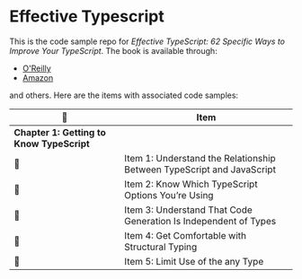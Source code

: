 # Effective Typescript

This is the code sample repo for _Effective TypeScript: 62 Specific Ways to Improve Your TypeScript_. The book is available through:

- [O'Reilly][1]
- [Amazon][2]

and others. Here are the items with associated code samples:

| :memo: | Item
| ---- | ------
| **Chapter 1: Getting to Know TypeScript** |
| :memo: | Item 1: Understand the Relationship Between TypeScript and JavaScript
| :memo: | Item 2: Know Which TypeScript Options You’re Using
| :memo: | Item 3: Understand That Code Generation Is Independent of Types
| :memo: | Item 4: Get Comfortable with Structural Typing
| :memo: | Item 5: Limit Use of the any Type


[1]: https://www.amazon.com/Effective-TypeScript-Specific-JavaScript-Scales/dp/1492053740
[2]: https://www.oreilly.com/library/view/effective-typescript/9781492053736/
